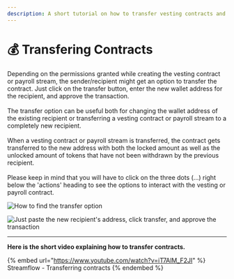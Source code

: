 ```yaml
---
description: A short tutorial on how to transfer vesting contracts and payroll stream
---
```


# 💰 Transfering Contracts

Depending on the permissions granted while creating the vesting contract or payroll stream, the sender/recipient might get an option to transfer the contract. Just click on the transfer button, enter the new wallet address for the recipient, and approve the transaction.\
\
The transfer option can be useful both for changing the wallet address of the existing recipient or transferring a vesting contract or payroll stream to a completely new recipient.\
\
When a vesting contract or payroll stream is transferred, the contract gets transferred to the new address with both the locked amount as well as the unlocked amount of tokens that have not been withdrawn by the previous recipient.\
\
Please keep in mind that you will have to click on the three dots (...) right below the 'actions' heading to see the options to interact with the vesting or payroll contract.

![How to find the transfer option](<../../.gitbook/assets/transfer pointer pinter.png>)

![Just paste the new recipient's address, click transfer, and approve the transaction](<../../.gitbook/assets/transfer (2).png>)

****

**Here is the short video explaining how to transfer contracts.**

{% embed url="https://www.youtube.com/watch?v=iT7AlM_F2JI" %}
Streamflow - Transferring contracts
{% endembed %}
